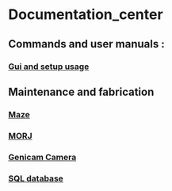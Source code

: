 # Documentation_center

## **Commands** and **user manuals** :

### [Gui and setup usage](https://github.com/FreelyMovingSetup/Frontend_Documentation)

## Maintenance and fabrication

### [Maze](https://github.com/FreelyMovingSetup/Maze_Documentation)

### [MORJ](https://github.com/FreelyMovingSetup/Morj_Documentation)

### [Genicam Camera](https://github.com/FreelyMovingSetup/Genicam_Frontend_legacy)

### [SQL database](https://github.com/FreelyMovingSetup/Setup_Database)




